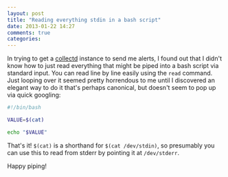 ```yaml
---
layout: post
title: "Reading everything stdin in a bash script"
date: 2013-01-22 14:27
comments: true
categories:
---
```


In trying to get a [collectd](http://collectd.org/) instance to send me alerts, I found out that I didn't know how to just read everything that might be piped into a bash script via standard input. You can read line by line easily using the `read` command. Just looping over it seemed pretty horrendous to me until I discovered an elegant way to do it that's perhaps canonical, but doesn't seem to pop up via quick googling:

```bash
#!/bin/bash

VALUE=$(cat)

echo "$VALUE"

```

That's it! `$(cat)` is a shorthand for `$(cat /dev/stdin)`, so presumably you can use this to read from stderr by pointing it at `/dev/stderr`.

Happy piping!


